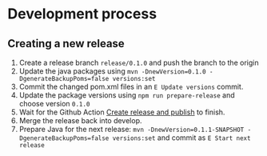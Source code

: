 # Development process

## Creating a new release

1. Create a release branch `release/0.1.0` and push the branch to the origin
2. Update the java packages using `mvn -DnewVersion=0.1.0 -DgenerateBackupPoms=false versions:set`
3. Commit the changed pom.xml files in an `E Update versions` commit. 
4. Update the package versions using `npm run prepare-release` and choose version `0.1.0`
5. Wait for the Github Action [Create release and publish](https://github.com/quatico-solutions/magellan/actions/workflows/release-and-publish.yml) to finish.
6. Merge the release back into develop.
7. Prepare Java for the next release: `mvn -DnewVersion=0.1.1-SNAPSHOT -DgenerateBackupPoms=false versions:set` and commit as `E Start next release`